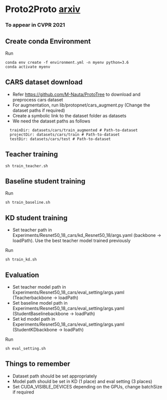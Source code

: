 
# Proto2Proto [arxiv](https://arxiv.org/abs/2204.11830)

### To appear in CVPR 2021

## Create conda Environment

Run
```
conda env create -f environment.yml -n myenv python=3.6
conda activate myenv
```

## CARS dataset download

- Refer https://github.com/M-Nauta/ProtoTree to download and preprocess cars dataset
- For augmentation, run lib/protopnet/cars_augment.py (Change the dataset paths if required)
- Create a symbolic link to the dataset folder as datasets
- We need the dataset paths as follows

```
  trainDir: datasets/cars/train_augmented # Path-to-dataset
  projectDir: datasets/cars/train # Path-to-dataset
  testDir: datasets/cars/test # Path-to-dataset
```

## Teacher training

```
sh train_teacher.sh
```
## Baseline student training

Run
```
sh train_baseline.sh
```

## KD student training

- Set teacher path in Experiments/Resnet50_18_cars/kd_Resnet50_18/args.yaml (backbone -> loadPath). Use the best teacher model trained previously

Run
```
sh train_kd.sh
```

## Evaluation

- Set teacher model path in Experiments/Resnet50_18_cars/eval_setting/args.yaml (Teacherbackbone -> loadPath)
- Set baseline model path in Experiments/Resnet50_18_cars/eval_setting/args.yaml (StudentBaselinebackbone -> loadPath)
- Set kd model path in Experiments/Resnet50_18_cars/eval_setting/args.yaml (StudentKDbackbone -> loadPath)

Run
```
sh eval_setting.sh
```

## Things to remember

- Dataset path should be set appropriately
- Model path should be set in KD (1 place) and eval setting (3 places)
- Set CUDA_VISIBLE_DEVICES depending on the GPUs, change batchSize if required